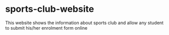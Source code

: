 # sports-club-website
This website shows the information about sports club and allow any student to submit his/her enrolment form online
